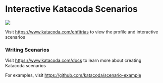 # Interactive Katacoda Scenarios

[![](http://shields.katacoda.com/katacoda/ehfitrias/count.svg)](https://www.katacoda.com/ehfitrias "Get your profile on Katacoda.com")

Visit https://www.katacoda.com/ehfitrias to view the profile and interactive scenarios

### Writing Scenarios
Visit https://www.katacoda.com/docs to learn more about creating Katacoda scenarios

For examples, visit https://github.com/katacoda/scenario-example
